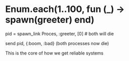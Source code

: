 # Enum.each(1..100, fun (_) -> spawn(greeter) end)

pid = spawn_link Proces, :greeter, [0] # both will die

 send pid, {:boom, :bad} (both processes now die)

 This is the core of how we get reliable systems 
